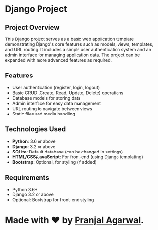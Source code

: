 # Django Project

## Project Overview

This Django project serves as a basic web application template demonstrating Django's core features such as models, views, templates, and URL routing. It includes a simple user authentication system and an admin interface for managing application data. The project can be expanded with more advanced features as required.

## Features

- User authentication (register, login, logout)
- Basic CRUD (Create, Read, Update, Delete) operations
- Database models for storing data
- Admin interface for easy data management
- URL routing to navigate between views
- Static files and media handling

## Technologies Used

- **Python**: 3.6 or above
- **Django**: 3.2 or above
- **SQLite**: Default database (can be changed in settings)
- **HTML/CSS/JavaScript**: For front-end (using Django templating)
- **Bootstrap**: Optional, for styling (if added)
  
## Requirements

- Python 3.6+
- Django 3.2 or above
- Optional: Bootstrap for front-end styling

# Made with ❤ by [Pranjal Agarwal](https://github.com/Pranjal360Agarwal).